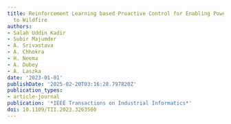 ```yaml
---
title: Reinforcement Learning based Proactive Control for Enabling Power Grid Resilience
  to Wildfire
authors:
- Salah Uddin Kadir
- Subir Majumder
- A. Srivastava
- A. Chhokra
- H. Neema
- A. Dubey
- A. Laszka
date: '2023-01-01'
publishDate: '2025-02-20T03:16:28.797820Z'
publication_types:
- article-journal
publication: '*IEEE Transactions on Industrial Informatics*'
doi: 10.1109/TII.2023.3263500
---
```

